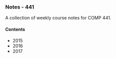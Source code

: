 ### Notes - 441

A collection of weekly course notes for COMP 441.

#### Contents
  * 2015
  * 2016
  * 2017
